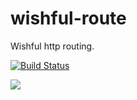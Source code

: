 wishful-route
=============

Wishful http routing.

[![Build Status](https://api.travis-ci.org/SimonRichardson/wishful-route.png)](https://travis-ci.org/SimonRichardson/wishful-route)

![](http://cloudfront-assets.reason.com/assets/mc/_external/2013_07/beaker-what-is-this-i-dont-eve.gif)
